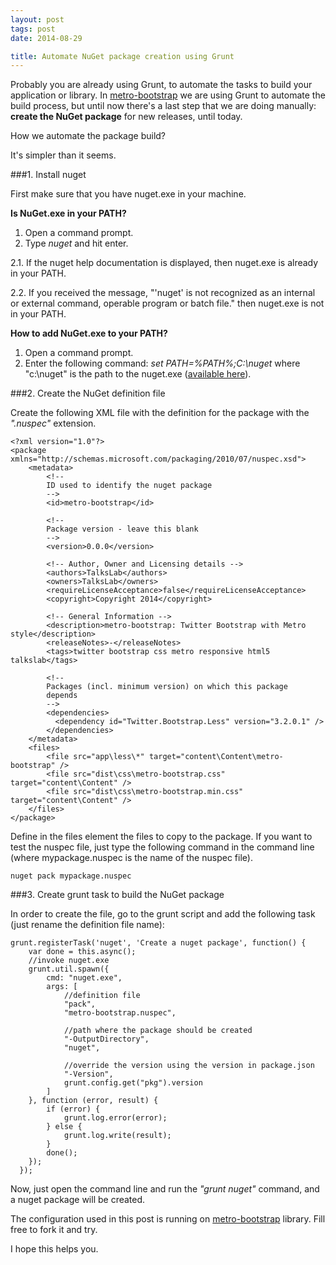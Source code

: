 ```yaml
---
layout: post
tags: post
date: 2014-08-29

title: Automate NuGet package creation using Grunt
---
```

Probably you are already using Grunt, to automate the tasks to build your application or library. In  [metro-bootstrap](https://github.com/TalksLab/metro-bootstrap) we are using Grunt to automate the build process, but until now there's a last step that we are doing manually: **create the NuGet package** for new releases, until today.

How we automate the package build?

<!--excerpt-->

It's simpler than it seems.

###1. Install nuget

First make sure that you have nuget.exe in your machine. 

**Is NuGet.exe in your PATH?**

 1. Open a command prompt.
 2. Type *nuget* and hit enter.

  2.1. If the nuget help documentation is displayed, then nuget.exe is already in your PATH.

  2.2. If you received the message, "'nuget' is not recognized as an internal or external command, operable program or batch file." then nuget.exe is not in your PATH.

**How to add NuGet.exe to your PATH?**

 1. Open a command prompt.
 2. Enter the following command: *set PATH=%PATH%;C:\nuget* where "c:\nuget" is the path to the nuget.exe ([available here](http://docs.nuget.org/docs/start-here/installing-nuget#Installing_a_CI_build)).


###2. Create the NuGet definition file

Create the following XML file with the definition for the package with the *".nuspec"* extension.

    <?xml version="1.0"?>
    <package xmlns="http://schemas.microsoft.com/packaging/2010/07/nuspec.xsd">
        <metadata>
            <!--
            ID used to identify the nuget package
            -->
            <id>metro-bootstrap</id>
             
            <!--
            Package version - leave this blank
            -->
            <version>0.0.0</version>
             
            <!-- Author, Owner and Licensing details -->
            <authors>TalksLab</authors>
            <owners>TalksLab</owners>
            <requireLicenseAcceptance>false</requireLicenseAcceptance>
            <copyright>Copyright 2014</copyright>
             
            <!-- General Information -->
            <description>metro-bootstrap: Twitter Bootstrap with Metro style</description>
            <releaseNotes>-</releaseNotes>
            <tags>twitter bootstrap css metro responsive html5 talkslab</tags>
             
            <!-- 
            Packages (incl. minimum version) on which this package
            depends 
            -->
            <dependencies>
              <dependency id="Twitter.Bootstrap.Less" version="3.2.0.1" />
            </dependencies>
        </metadata>
        <files>
            <file src="app\less\*" target="content\Content\metro-bootstrap" />
            <file src="dist\css\metro-bootstrap.css" target="content\Content" />
            <file src="dist\css\metro-bootstrap.min.css" target="content\Content" />
        </files>
    </package>

Define in the files element the files to copy to the package.
If you want to test the nuspec file, just type the following command in the command line (where mypackage.nuspec is the name of the nuspec file).

    nuget pack mypackage.nuspec


###3. Create grunt task to build the NuGet package

In order to create the file, go to the grunt script and add the following task (just rename the definition file name):

    grunt.registerTask('nuget', 'Create a nuget package', function() {
        var done = this.async();
        //invoke nuget.exe
        grunt.util.spawn({
            cmd: "nuget.exe",
            args: [
                //definition file
                "pack",
                "metro-bootstrap.nuspec",
     
                //path where the package should be created
                "-OutputDirectory",
                "nuget",
     
                //override the version using the version in package.json
                "-Version",
                grunt.config.get("pkg").version
            ]
        }, function (error, result) {
            if (error) {
                grunt.log.error(error);
            } else {
                grunt.log.write(result);
            }
            done();
        });
      });

Now, just open the command line and run the *"grunt nuget"* command, and a nuget package will be created.

The configuration used in this post is running on [metro-bootstrap](https://github.com/TalksLab/metro-bootstrap) library. Fill free to fork it and try.

I hope this helps you.
